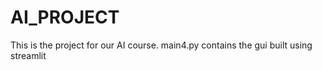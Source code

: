 # AI_PROJECT
This is the project for our AI course.
main4.py contains the gui built using streamlit

